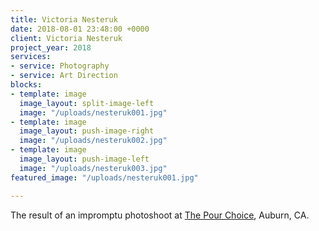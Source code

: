 ```yaml
---
title: Victoria Nesteruk
date: 2018-08-01 23:48:00 +0000
client: Victoria Nesteruk
project_year: 2018
services:
- service: Photography
- service: Art Direction
blocks:
- template: image
  image_layout: split-image-left
  image: "/uploads/nesteruk001.jpg"
- template: image
  image_layout: push-image-right
  image: "/uploads/nesteruk002.jpg"
- template: image
  image_layout: push-image-left
  image: "/uploads/nesteruk003.jpg"
featured_image: "/uploads/nesteruk001.jpg"

---
```

The result of an impromptu photoshoot at [The Pour Choice](http://thepourchoice.com/ "The Pour Choice"), Auburn, CA.